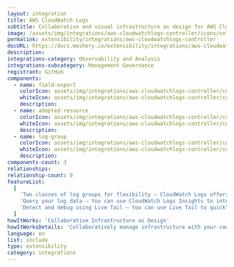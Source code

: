 ```yaml
---
layout: integration
title: AWS CloudWatch Logs
subtitle: Collaborative and visual infrastructure as design for AWS CloudWatch Logs
image: /assets/img/integrations/aws-cloudwatchlogs-controller/icons/color/aws-cloudwatchlogs-controller-color.svg
permalink: extensibility/integrations/aws-cloudwatchlogs-controller
docURL: https://docs.meshery.io/extensibility/integrations/aws-cloudwatchlogs-controller
description:
integrations-category: Observability and Analysis
integrations-subcategory: Management Governance
registrant: GitHub
components:
  - name: field-export
    colorIcon: assets/img/integrations/aws-cloudwatchlogs-controller/components/field-export/icons/color/field-export-color.svg
    whiteIcon: assets/img/integrations/aws-cloudwatchlogs-controller/components/field-export/icons/white/field-export-white.svg
    description:
  - name: adopted-resource
    colorIcon: assets/img/integrations/aws-cloudwatchlogs-controller/components/adopted-resource/icons/color/adopted-resource-color.svg
    whiteIcon: assets/img/integrations/aws-cloudwatchlogs-controller/components/adopted-resource/icons/white/adopted-resource-white.svg
    description:
  - name: log-group
    colorIcon: assets/img/integrations/aws-cloudwatchlogs-controller/components/log-group/icons/color/log-group-color.svg
    whiteIcon: assets/img/integrations/aws-cloudwatchlogs-controller/components/log-group/icons/white/log-group-white.svg
    description:
components-count: 3
relationships:
relationship-count: 0
featureList:
  [
    'Two classes of log groups for flexibility – CloudWatch Logs offers two classes of log groups so that you can have a cost-effective option for logs that you access infrequently. ',
    'Query your log data – You can use CloudWatch Logs Insights to interactively search and analyze your log data. ',
    'Detect and debug using Live Tail – You can use Live Tail to quickly troubleshoot incidents by viewing a streaming list of new log events as they are ingested. ',
  ]
howItWorks: 'Collaborative Infrastructure as Design'
howItWorksDetails: 'Collaboratively manage infrastructure with your coworkers synchronously sharing the same designs.'
language: en
list: include
type: extensibility
category: integrations
---
```

